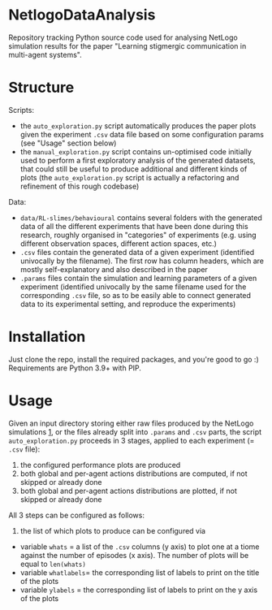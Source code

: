 # NetlogoDataAnalysis

Repository tracking Python source code used for analysing NetLogo simulation results for the paper "Learning stigmergic communication in multi-agent systems".

# Structure

Scripts:

 * the `auto_exploration.py` script automatically produces the paper plots given the experiment `.csv` data file based on some configuration params (see "Usage" section below)
 * the `manual_exploration.py` script contains un-optimised code initially used to perform a first exploratory analysis of the generated datasets, that could still be useful to produce additional and different kinds of plots (the `auto_exploration.py` script is actually a refactoring and refinement of this rough codebase)

Data:

 * `data/RL-slimes/behavioural` contains several folders with the generated data of all the different experiments that have been done during this research, roughly organised in "categories" of experiments (e.g. using different observation spaces, different action spaces, etc.)
 * `.csv` files contain the generated data of a given experiment (identified univocally by the filename). The first row has column headers, which are mostly self-explanatory and also described in the paper
 * `.params` files contain the simulation and learning parameters of a given experiment (identified univocally by the same filename used for the corresponding `.csv` file, so as to be easily able to connect generated data to its experimental setting, and reproduce the experiments)

# Installation

Just clone the repo, install the required packages, and you're good to go :)
Requirements are Python 3.9+ with PIP.

# Usage

Given an input directory storing either raw files produced by the NetLogo simulations [1](), or the files already split into `.params` and `.csv` parts, the script `auto_exploration.py` proceeds in 3 stages, applied to each experiment (= `.csv` file):

 1. the configured performance plots are produced
 2. both global and per-agent actions distributions are computed, if not skipped or already done
 3. both global and per-agent actions distributions are plotted, if not skipped or already done

All 3 steps can be configured as follows:

 1. the list of which plots to produce can be configured via

   * variable `whats` = a list of the `.csv` columns (y axis) to plot one at a tiome against the number of episodes (x axis). The number of plots will be equal to `len(whats)`
   * variable `whatlabels`= the corresponding list of labels to print on the title of the plots
   * variable `ylabels` = the corresponding list of labels to print on the y axis of the plots
